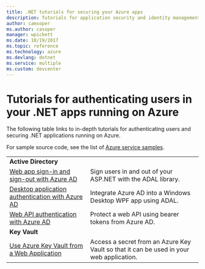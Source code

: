 ```yaml
---
title: .NET tutorials for securing your Azure apps
description: Tutorials for application security and identity management in your .NET apps runing on Azure.
author: camsoper
ms.author: casoper
manager: wpickett
ms.date: 10/19/2017
ms.topic: reference
ms.technology: azure
ms.devlang: dotnet
ms.service: multiple
ms.custom: devcenter
---
```


# Tutorials for authenticating users in your .NET apps running on Azure

The following table links to in-depth tutorials for authenticating users and securing .NET applications running on Azure.

For sample source code, see the list of [Azure service samples](https://azure.microsoft.com/resources/samples/?platform=dotnet).

| | |
|---|---|
|**Active Directory**||
| [Web app sign-in and sign-out with Azure AD][1] | Sign users in and out of your ASP.NET with the ADAL library.
| [Desktop application authentication with Azure AD][2]| Integrate Azure AD into a Windows Desktop WPF app using ADAL. | 
| [Web API authentication with Azure AD][3] | Protect a web API using bearer tokens from Azure AD. |
|**Key Vault**||
| [Use Azure Key Vault from a Web Application][4] | Access a secret from an Azure Key Vault so that it can be used in your web application. | 

[1]: /azure/active-directory/develop/active-directory-devquickstarts-webapp-dotnet
[2]: /azure/active-directory/develop/active-directory-devquickstarts-dotnet
[3]: /azure/active-directory/develop/active-directory-devquickstarts-webapi-dotnet
[4]: /azure/key-vault/key-vault-use-from-web-application
